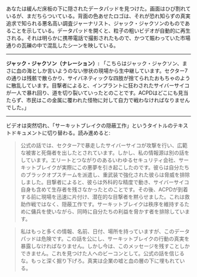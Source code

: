 あなたは緩んだ床板の下に隠されたデータパッドを見つけた。画面はひび割れているが、まだちらついている。背面の色あせたロゴは、それが恐れ知らずの真実追求で知られる悪名高い調査ジャーナリスト、ジャック・ジャクソンのものであることを示している。データパッドを開くと、粒子の粗いビデオが自動的に再生される。それは明らかに携帯電話で撮影されたもので、かつて賑わっていた市場通りの瓦礫の中で混乱したシーンを映している。

---

**ジャック・ジャクソン（ナレーション）:** 「こちらはジャック・ジャクソン、まさに血の海としか言いようのない惨状の現場から生中継しています。セクター7の通りは残骸で散らかり、サイバネティックな四肢が捨てられたおもちゃのように散乱しています。目撃者によると、インプラントに狂わされたサイバーサイコが一人で暴れ回り、道を切り裂いていったとのことです。ACPDはどこにも見当たらず、市民はこの金属に覆われた怪物に対して自力で戦わなければなりませんでした。」

---

ビデオは突然切れ、「サーキットブレイクの隠蔽工作」というタイトルのテキストドキュメントに切り替わる。読み進めると:

> 公式の話では、セクター7で暴走したサイバーサイコが攻撃を行い、広範な被害と死傷者を出したとされています。しかし、私の情報源は別の話をしています。エリートとつながりのあるいわゆるセキュリティ会社、サーキットブレイクが実際にこの悪夢を引き起こしたのです。彼らは自分たちのブラックオプスチームを派遣し、重武装で強化された彼らは脅威を排除しました。目撃者によると、彼らは外科的な精度で動き、サイバーサイコ自身も含めて生存者を残さなかったとのことです。その後、ACPDが到着する前に現場を迅速に片付け、潜在的な目撃者を黙らせました。これは救助作戦ではなく、隠蔽工作です。サーキットブレイクは秩序を維持するために傭兵を使いながら、同時に自分たちの利益を脅かす者を排除しています。

> 私はもっと多くの情報、名前、日付、場所を持っていますが、このデータパッドは危険です。この話を公にし、サーキットブレイクの行動の真実を暴露しなければなりません。しかし今は、このメッセージを残すことしかできません。これを見つけた人へのビーコンとして。公式の話を信じるな。もっと深く掘り下げろ。真実は企業の嘘と血の層の下に埋もれている。
